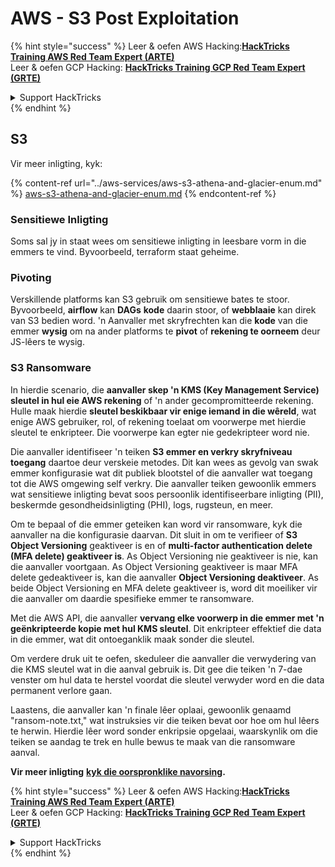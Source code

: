 # AWS - S3 Post Exploitation

{% hint style="success" %}
Leer & oefen AWS Hacking:<img src="../../../.gitbook/assets/image (1) (1) (1) (1).png" alt="" data-size="line">[**HackTricks Training AWS Red Team Expert (ARTE)**](https://training.hacktricks.xyz/courses/arte)<img src="../../../.gitbook/assets/image (1) (1) (1) (1).png" alt="" data-size="line">\
Leer & oefen GCP Hacking: <img src="../../../.gitbook/assets/image (2) (1).png" alt="" data-size="line">[**HackTricks Training GCP Red Team Expert (GRTE)**<img src="../../../.gitbook/assets/image (2) (1).png" alt="" data-size="line">](https://training.hacktricks.xyz/courses/grte)

<details>

<summary>Support HackTricks</summary>

* Kyk na die [**subskripsie planne**](https://github.com/sponsors/carlospolop)!
* **Sluit aan by die** 💬 [**Discord groep**](https://discord.gg/hRep4RUj7f) of die [**telegram groep**](https://t.me/peass) of **volg** ons op **Twitter** 🐦 [**@hacktricks\_live**](https://twitter.com/hacktricks_live)**.**
* **Deel hacking truuks deur PRs in te dien na die** [**HackTricks**](https://github.com/carlospolop/hacktricks) en [**HackTricks Cloud**](https://github.com/carlospolop/hacktricks-cloud) github repos.

</details>
{% endhint %}

## S3

Vir meer inligting, kyk:

{% content-ref url="../aws-services/aws-s3-athena-and-glacier-enum.md" %}
[aws-s3-athena-and-glacier-enum.md](../aws-services/aws-s3-athena-and-glacier-enum.md)
{% endcontent-ref %}

### Sensitiewe Inligting

Soms sal jy in staat wees om sensitiewe inligting in leesbare vorm in die emmers te vind. Byvoorbeeld, terraform staat geheime.

### Pivoting

Verskillende platforms kan S3 gebruik om sensitiewe bates te stoor.\
Byvoorbeeld, **airflow** kan **DAGs** **kode** daarin stoor, of **webblaaie** kan direk van S3 bedien word. 'n Aanvaller met skryfrechten kan die **kode** van die emmer **wysig** om na ander platforms te **pivot** of **rekening te oorneem** deur JS-lêers te wysig.

### S3 Ransomware

In hierdie scenario, die **aanvaller skep 'n KMS (Key Management Service) sleutel in hul eie AWS rekening** of 'n ander gecompromitteerde rekening. Hulle maak hierdie **sleutel beskikbaar vir enige iemand in die wêreld**, wat enige AWS gebruiker, rol, of rekening toelaat om voorwerpe met hierdie sleutel te enkripteer. Die voorwerpe kan egter nie gedekripteer word nie.

Die aanvaller identifiseer 'n teiken **S3 emmer en verkry skryfniveau toegang** daartoe deur verskeie metodes. Dit kan wees as gevolg van swak emmer konfigurasie wat dit publiek blootstel of die aanvaller wat toegang tot die AWS omgewing self verkry. Die aanvaller teiken gewoonlik emmers wat sensitiewe inligting bevat soos persoonlik identifiseerbare inligting (PII), beskermde gesondheidsinligting (PHI), logs, rugsteun, en meer.

Om te bepaal of die emmer geteiken kan word vir ransomware, kyk die aanvaller na die konfigurasie daarvan. Dit sluit in om te verifieer of **S3 Object Versioning** geaktiveer is en of **multi-factor authentication delete (MFA delete) geaktiveer is**. As Object Versioning nie geaktiveer is nie, kan die aanvaller voortgaan. As Object Versioning geaktiveer is maar MFA delete gedeaktiveer is, kan die aanvaller **Object Versioning deaktiveer**. As beide Object Versioning en MFA delete geaktiveer is, word dit moeiliker vir die aanvaller om daardie spesifieke emmer te ransomware.

Met die AWS API, die aanvaller **vervang elke voorwerp in die emmer met 'n geënkripteerde kopie met hul KMS sleutel**. Dit enkripteer effektief die data in die emmer, wat dit ontoeganklik maak sonder die sleutel.

Om verdere druk uit te oefen, skeduleer die aanvaller die verwydering van die KMS sleutel wat in die aanval gebruik is. Dit gee die teiken 'n 7-dae venster om hul data te herstel voordat die sleutel verwyder word en die data permanent verlore gaan.

Laastens, die aanvaller kan 'n finale lêer oplaai, gewoonlik genaamd "ransom-note.txt," wat instruksies vir die teiken bevat oor hoe om hul lêers te herwin. Hierdie lêer word sonder enkripsie opgelaai, waarskynlik om die teiken se aandag te trek en hulle bewus te maak van die ransomware aanval.

**Vir meer inligting** [**kyk die oorspronklike navorsing**](https://rhinosecuritylabs.com/aws/s3-ransomware-part-1-attack-vector/)**.**

{% hint style="success" %}
Leer & oefen AWS Hacking:<img src="../../../.gitbook/assets/image (1) (1) (1) (1).png" alt="" data-size="line">[**HackTricks Training AWS Red Team Expert (ARTE)**](https://training.hacktricks.xyz/courses/arte)<img src="../../../.gitbook/assets/image (1) (1) (1) (1).png" alt="" data-size="line">\
Leer & oefen GCP Hacking: <img src="../../../.gitbook/assets/image (2) (1).png" alt="" data-size="line">[**HackTricks Training GCP Red Team Expert (GRTE)**<img src="../../../.gitbook/assets/image (2) (1).png" alt="" data-size="line">](https://training.hacktricks.xyz/courses/grte)

<details>

<summary>Support HackTricks</summary>

* Kyk na die [**subskripsie planne**](https://github.com/sponsors/carlospolop)!
* **Sluit aan by die** 💬 [**Discord groep**](https://discord.gg/hRep4RUj7f) of die [**telegram groep**](https://t.me/peass) of **volg** ons op **Twitter** 🐦 [**@hacktricks\_live**](https://twitter.com/hacktricks_live)**.**
* **Deel hacking truuks deur PRs in te dien na die** [**HackTricks**](https://github.com/carlospolop/hacktricks) en [**HackTricks Cloud**](https://github.com/carlospolop/hacktricks-cloud) github repos.

</details>
{% endhint %}
